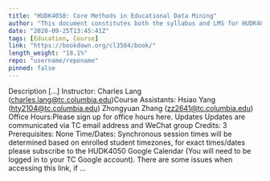 ```yaml
---
title: "HUDK4050: Core Methods in Educational Data Mining"
author: "This document constitutes both the syllabus and LMS for HUDK4050"
date: "2020-09-25T13:45:41Z"
tags: [Education, Course]
link: "https://bookdown.org/cl3584/book/"
length_weight: "18.1%"
repo: "username/reponame"
pinned: false
---
```


Description [...] Instructor:
Charles Lang (charles.lang@tc.columbia.edu)Course Assistants:
Hsiao Yang (hty2104@tc.columbia.edu)
Zhongyuan Zhang (zz2641@tc.columbia.edu) Office Hours:Please sign up for office hours here. Updates
Updates are communicated via TC email address and WeChat group Credits:
3 Prerequisites:
None Time/Dates:
Synchronous session times will be determined based on enrolled student timezones, for exact times/dates please subscribe to the HUDK4050 Google Calendar (You will need to be logged in to your TC Google account). There are some issues when accessing this link, if ...
